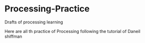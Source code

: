# Processing-Practice
Drafts of processing learning

Here are all th practice of Processing following the tutorial of Daneil shiffman 
